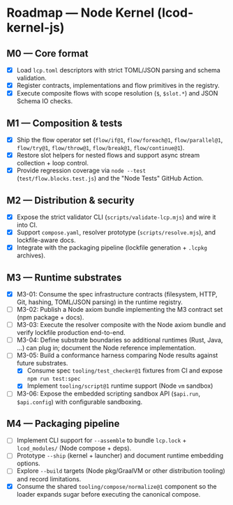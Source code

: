 # Roadmap — Node Kernel (lcod-kernel-js)

## M0 — Core format
- [x] Load `lcp.toml` descriptors with strict TOML/JSON parsing and schema validation.
- [x] Register contracts, implementations and flow primitives in the registry.
- [x] Execute composite flows with scope resolution (`$`, `$slot.*`) and JSON Schema IO checks.

## M1 — Composition & tests
- [x] Ship the flow operator set (`flow/if@1`, `flow/foreach@1`, `flow/parallel@1`, `flow/try@1`, `flow/throw@1`, `flow/break@1`, `flow/continue@1`).
- [x] Restore slot helpers for nested flows and support async stream collection + loop control.
- [x] Provide regression coverage via `node --test` (`test/flow.blocks.test.js`) and the "Node Tests" GitHub Action.

## M2 — Distribution & security
- [x] Expose the strict validator CLI (`scripts/validate-lcp.mjs`) and wire it into CI.
- [x] Support `compose.yaml`, resolver prototype (`scripts/resolve.mjs`), and lockfile-aware docs.
- [x] Integrate with the packaging pipeline (lockfile generation + `.lcpkg` archives).

## M3 — Runtime substrates
- [x] M3-01: Consume the spec infrastructure contracts (filesystem, HTTP, Git, hashing, TOML/JSON parsing) in the runtime registry.
- [ ] M3-02: Publish a Node axiom bundle implementing the M3 contract set (npm package + docs).
- [ ] M3-03: Execute the resolver composite with the Node axiom bundle and verify lockfile production end-to-end.
- [ ] M3-04: Define substrate boundaries so additional runtimes (Rust, Java, …) can plug in; document the Node reference implementation.
- [ ] M3-05: Build a conformance harness comparing Node results against future substrates.
  - [x] Consume spec `tooling/test_checker@1` fixtures from CI and expose `npm run test:spec`
  - [x] Implement `tooling/script@1` runtime support (Node `vm` sandbox)
- [ ] M3-06: Expose the embedded scripting sandbox API (`$api.run`, `$api.config`) with configurable sandboxing.

## M4 — Packaging pipeline
- [ ] Implement CLI support for `--assemble` to bundle `lcp.lock` + `lcod_modules/` (Node compose + deps).
- [ ] Prototype `--ship` (kernel + launcher) and document runtime embedding options.
- [ ] Explore `--build` targets (Node pkg/GraalVM or other distribution tooling) and record limitations.
- [x] Consume the shared `tooling/compose/normalize@1` component so the loader expands sugar before executing the canonical compose.
